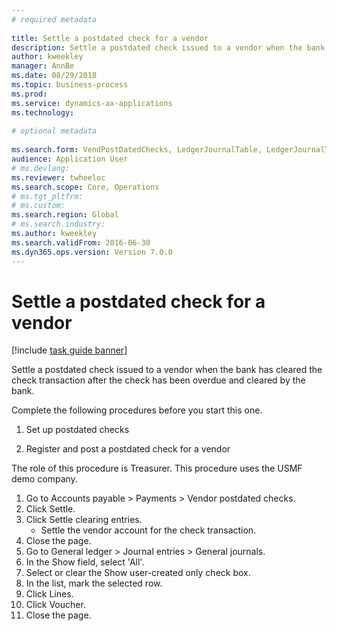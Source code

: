 ```yaml
--- 
# required metadata 
 
title: Settle a postdated check for a vendor
description: Settle a postdated check issued to a vendor when the bank has cleared the check transaction after the check has been overdue and cleared by the bank. 
author: kweekley
manager: AnnBe 
ms.date: 08/29/2018
ms.topic: business-process 
ms.prod:  
ms.service: dynamics-ax-applications 
ms.technology:  
 
# optional metadata 
 
ms.search.form: VendPostDatedChecks, LedgerJournalTable, LedgerJournalTransDaily, LedgerTransVoucher   
audience: Application User 
# ms.devlang:  
ms.reviewer: twheeloc
ms.search.scope: Core, Operations 
# ms.tgt_pltfrm:  
# ms.custom:  
ms.search.region: Global
# ms.search.industry: 
ms.author: kweekley
ms.search.validFrom: 2016-06-30 
ms.dyn365.ops.version: Version 7.0.0 
---
```

# Settle a postdated check for a vendor

[!include [task guide banner](../../includes/task-guide-banner.md)]

Settle a postdated check issued to a vendor when the bank has cleared the check transaction after the check has been overdue and cleared by the bank. 

Complete the following procedures before you start this one.

1) Set up postdated checks

2) Register and post a postdated check for a vendor



The role of this procedure is Treasurer. This procedure uses the USMF demo company.

1. Go to Accounts payable > Payments > Vendor postdated checks.
2. Click Settle.
3. Click Settle clearing entries.
    * Settle the vendor account for the check transaction.  
4. Close the page.
5. Go to General ledger > Journal entries > General journals.
6. In the Show field, select 'All'.
7. Select or clear the Show user-created only check box.
8. In the list, mark the selected row.
9. Click Lines.
10. Click Voucher.
11. Close the page.

